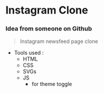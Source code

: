 # Instagram Clone
### Idea from someone on Github 
> Instagram newsfeed page clone 
* Tools used :
  * HTML
  * CSS
  * SVGs 
  * JS 
    * for theme toggle
